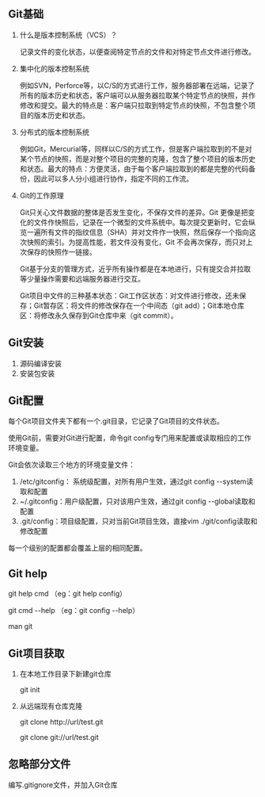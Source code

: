 ## Git基础

1. 什么是版本控制系统（VCS）？

   记录文件的变化状态，以便查阅特定节点的文件和对特定节点文件进行修改。

2. 集中化的版本控制系统

   例如SVN，Perforce等，以C/S的方式进行工作，服务器部署在远端，记录了所有的版本历史和状态，客户端可以从服务器拉取某个特定节点的快照，并作修改和提交。最大的特点是：客户端只拉取到特定节点的快照，不包含整个项目的版本历史和状态。

3. 分布式的版本控制系统

   例如Git，Mercurial等，同样以C/S的方式工作，但是客户端拉取到的不是对某个节点的快照，而是对整个项目的完整的克隆，包含了整个项目的版本历史和状态。最大的特点：方便灵活，由于每个客户端拉取到的都是完整的代码备份，因此可以多人分小组进行协作，指定不同的工作流。

4. Git的工作原理

   Git只关心文件数据的整体是否发生变化，不保存文件的差异。Git 更像是把变化的文件作快照后，记录在一个微型的文件系统中。每次提交更新时，它会纵览一遍所有文件的指纹信息（SHA）并对文件作一快照，然后保存一个指向这次快照的索引。为提高性能，若文件没有变化，Git 不会再次保存，而只对上次保存的快照作一链接。

   Git基于分支的管理方式，近乎所有操作都是在本地进行，只有提交合并拉取等少量操作需要和远端服务器进行交互。

   Git项目中文件的三种基本状态：Git工作区状态：对文件进行修改，还未保存；Git暂存区：将文件的修改保存在一个中间态（git add）；Git本地仓库区：将修改永久保存到Git仓库中来（git commit）。

## Git安装

1. 源码编译安装
2. 安装包安装

## Git配置

每个Git项目文件夹下都有一个.git目录，它记录了Git项目的文件状态。

使用Git前，需要对Git进行配置，命令git config专门用来配置或读取相应的工作环境变量。

Git会依次读取三个地方的环境变量文件：

1. /etc/gitconfig： 系统级配置，对所有用户生效，通过git config --system读取和配置
2. ~/.gitconfig：用户级配置，只对该用户生效，通过git config --global读取和配置
3. .git/config：项目级配置，只对当前Git项目生效，直接vim ./git/config读取和修改配置

每一个级别的配置都会覆盖上层的相同配置。

## Git help

git help cmd （eg：git help config）

git cmd --help （eg：git  config  --help）

man git

## Git项目获取

1. 在本地工作目录下新建git仓库

   git init

2. 从远端现有仓库克隆

   git clone http://url/test.git

   git clone git://url/test.git

## 忽略部分文件

编写.gitignore文件，并加入Git仓库